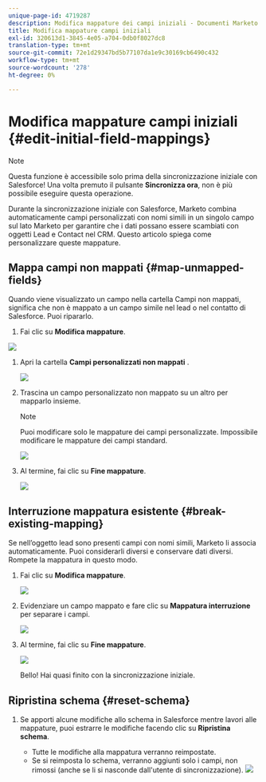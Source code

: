 ```yaml
---
unique-page-id: 4719287
description: Modifica mappature dei campi iniziali - Documenti Marketo - Documentazione del prodotto
title: Modifica mappature campi iniziali
exl-id: 320613d1-3845-4e05-a704-0db0f8027dc8
translation-type: tm+mt
source-git-commit: 72e1d29347bd5b77107da1e9c30169cb6490c432
workflow-type: tm+mt
source-wordcount: '278'
ht-degree: 0%

---
```


# Modifica mappature campi iniziali {#edit-initial-field-mappings}

>[!NOTE]
>
>Questa funzione è accessibile solo prima della sincronizzazione iniziale con Salesforce! Una volta premuto il pulsante **Sincronizza ora**, non è più possibile eseguire questa operazione.

Durante la sincronizzazione iniziale con Salesforce, Marketo combina automaticamente campi personalizzati con nomi simili in un singolo campo sul lato Marketo per garantire che i dati possano essere scambiati con oggetti Lead e Contact nel CRM. Questo articolo spiega come personalizzare queste mappature.

## Mappa campi non mappati {#map-unmapped-fields}

Quando viene visualizzato un campo nella cartella Campi non mappati, significa che non è mappato a un campo simile nel lead o nel contatto di Salesforce. Puoi ripararlo.

1. Fai clic su **Modifica mappature**.

![](assets/image2014-12-9-13-3a31-3a0.png)

1. Apri la cartella **Campi personalizzati non mappati** .

   ![](assets/two.png)

1. Trascina un campo personalizzato non mappato su un altro per mapparlo insieme.

   >[!NOTE]
   >
   >Puoi modificare solo le mappature dei campi personalizzate. Impossibile modificare le mappature dei campi standard.

   ![](assets/three.png)

1. Al termine, fai clic su **Fine mappature**.

   ![](assets/four.png)

## Interruzione mappatura esistente {#break-existing-mapping}

Se nell’oggetto lead sono presenti campi con nomi simili, Marketo li associa automaticamente. Puoi considerarli diversi e conservare dati diversi. Rompete la mappatura in questo modo.

1. Fai clic su **Modifica mappature**.

   ![](assets/image2014-12-9-13-3a31-3a37.png)

1. Evidenziare un campo mappato e fare clic su **Mappatura interruzione** per separare i campi.

   ![](assets/image2014-12-9-13-3a31-3a47.png)

1. Al termine, fai clic su **Fine mappature**.

   ![](assets/image2014-12-9-13-3a31-3a58.png)

   Bello! Hai quasi finito con la sincronizzazione iniziale.

## Ripristina schema {#reset-schema}

1. Se apporti alcune modifiche allo schema in Salesforce mentre lavori alle mappature, puoi estrarre le modifiche facendo clic su **Ripristina schema**.

   * Tutte le modifiche alla mappatura verranno reimpostate.
   * Se si reimposta lo schema, verranno aggiunti solo i campi, non rimossi (anche se li si nasconde dall&#39;utente di sincronizzazione).
   ![](assets/image2014-12-9-13-3a32-3a8.png)

